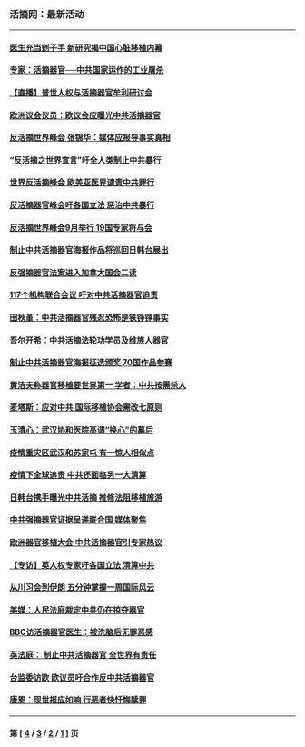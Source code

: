 ### 活摘网：最新活动
---
#### [医生充当刽子手 新研究揭中国心脏移植内幕](../../pages/nf5883/n13772291.md?08030430) 
#### [专家：活摘器官──中共国家运作的工业屠杀](../../pages/nf5883/n13761178.md?08030430) 
#### [【直播】普世人权与活摘器官牟利研讨会](../../pages/nf5883/n13425146.md?08030430) 
#### [欧洲议会议员：欧议会应曝光中共活摘器官](../../pages/nf5883/n13336571.md?08030430) 
#### [反活摘世界峰会 张锦华：媒体应报导事实真相](../../pages/nf5883/n13278502.md?08030430) 
#### [“反活摘之世界宣言”吁全人类制止中共暴行](../../pages/nf5883/n13259730.md?08030430) 
#### [世界反活摘峰会 欧美亚医界谴责中共罪行](../../pages/nf5883/n13253550.md?08030430) 
#### [反活摘器官峰会吁各国立法 惩治中共暴行](../../pages/nf5883/n13245052.md?08030430) 
#### [反活摘世界峰会9月举行 19国专家将与会](../../pages/nf5883/n13201492.md?08030430) 
#### [制止中共活摘器官海报作品将巡回日韩台展出](../../pages/nf5883/n13177791.md?08030430) 
#### [反强摘器官法案进入加拿大国会二读](../../pages/nf5883/n13033450.md?08030430) 
#### [117个机构联合会议 吁对中共活摘器官追责](../../pages/nf5883/n12775087.md?08030430) 
#### [田秋堇：中共活摘器官残忍恐怖是铁铮铮事实](../../pages/nf5883/n12702148.md?08030430) 
#### [吾尔开希：中共活摘法轮功学员及维族人器官](../../pages/nf5883/n12693197.md?08030430) 
#### [制止中共活摘器官海报征选颁奖 70国作品参赛](../../pages/nf5883/n12692050.md?08030430) 
#### [黄洁夫称器官移植要世界第一 学者：中共按需杀人](../../pages/nf5883/n12572329.md?08030430) 
#### [麦塔斯：应对中共 国际移植协会需改七原则](../../pages/nf5883/n12514711.md?08030430) 
#### [玉清心：武汉协和医院高调“换心”的幕后](../../pages/nf5883/n12298730.md?08030430) 
#### [疫情重灾区武汉和苏家屯 有一惊人相似点](../../pages/nf5883/n12150824.md?08030430) 
#### [疫情下全球追责 中共还面临另一大清算](../../pages/nf5883/n12070397.md?08030430) 
#### [日韩台携手曝光中共活摘 推修法阻移植旅游](../../pages/nf5883/n11712046.md?08030430) 
#### [中共强摘器官证据呈递联合国 媒体聚焦](../../pages/nf5883/n11546426.md?08030430) 
#### [欧洲器官移植大会 中共活摘器官引专家热议](../../pages/nf5883/n11539095.md?08030430) 
#### [【专访】英人权专家吁各国立法 清算中共](../../pages/nf5883/n11367315.md?08030430) 
#### [从川习会到伊朗 五分钟掌握一周国际风云](../../pages/nf5883/n11338520.md?08030430) 
#### [美媒：人民法庭裁定中共仍在掠夺器官](../../pages/nf5883/n11334897.md?08030430) 
#### [BBC访活摘器官医生：被洗脑后无罪恶感](../../pages/nf5883/n11335935.md?08030430) 
#### [英法庭： 制止中共活摘器官 全世界有责任](../../pages/nf5883/n11330691.md?08030430) 
#### [台监委访欧 欧议员吁合作反中共活摘器官](../../pages/nf5883/n11109190.md?08030430) 
#### [唐恩：现世报应如响 行恶者快忏悔赎罪](../../pages/nf5883/n11104016.md?08030430) 

---
#### 第 [ [4](./4.md?08030430) / [3](./3.md?08030430) / [2](./2.md?08030430) / [1](./1.md?08030430) ] 页
